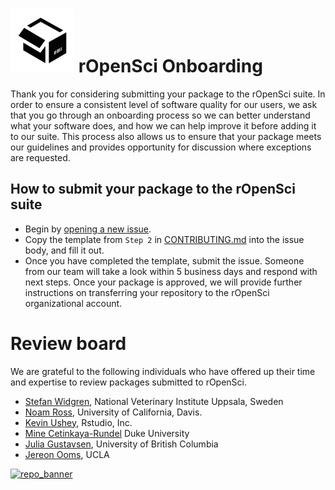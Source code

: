 ![packaging](packaging.png) rOpenSci Onboarding 
===================

Thank you for considering submitting your package to the rOpenSci suite. In order to ensure a consistent level of software quality for our users, we ask that you go through an onboarding process so we can better understand what your software does, and how we can help improve it before adding it to our suite. This process also allows us to ensure that your package meets our guidelines and provides opportunity for discussion where exceptions are requested.

## How to submit your package to the rOpenSci suite

* Begin by [opening a new issue](https://github.com/ropensci/onboarding/issues/new).
* Copy the template from `Step 2` in [CONTRIBUTING.md](CONTRIBUTING.md) into the issue body, and fill it out.  
* Once you have completed the template, submit the issue. Someone from our team will take a look within 5 business days and respond with next steps.  Once your package is approved, we will provide further instructions on transferring your repository to the rOpenSci organizational account.

# Review board

We are grateful to the following individuals who have offered up their time and expertise to review packages submitted to rOpenSci.

* [Stefan Widgren](https://github.com/stewid), National Veterinary Institute Uppsala, Sweden  
* [Noam Ross](https://github.com/noamross), University of California, Davis.
* [Kevin Ushey](https://github.com/kevinushey), Rstudio, Inc.
* [Mine Cetinkaya-Rundel](https://github.com/mine-cetinkaya-rundel) Duke University
* [Julia Gustavsen](https://github.com/jooolia), University of British Columbia
* [Jereon Ooms](https://github.com/jeroenooms), UCLA  


[![repo_banner](http://ropensci.org/assets/ropensci_repo_banner.png)](http://ropensci.org)

